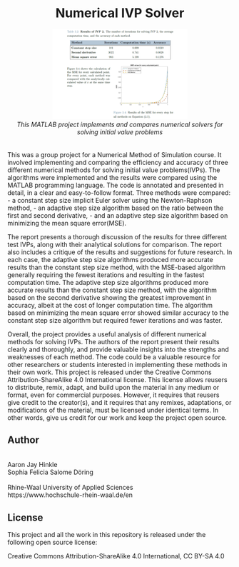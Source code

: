 <div align="center"><h1 style=align="center">Numerical IVP Solver</h1></div>

<div align="center"><img src="Media/IVPSolver03.png" width="60%"></div>
<div align="center"><i>This MATLAB project implements and compares numerical solvers for solving initial value problems</i></div>
<br>
<br>
This was a group project for a Numerical Method of Simulation course. It involved implementing and comparing the efficiency and accuracy of three different numerical methods for solving initial value problems(IVPs). The algorithms were implemented and the results were compared using the MATLAB programming language. The code is annotated and presented in detail, in a clear and easy-to-follow format. Three methods were compared:
- a constant step size implicit Euler solver using the Newton-Raphson method, 
- an adaptive step size algorithm based on the ratio between the first and second derivative, 
- and an adaptive step size algorithm based on minimizing the mean square error(MSE). 

The report presents a thorough discussion of the results for three different test IVPs, along with their analytical solutions for comparison. The report also includes a critique of the results and suggestions for future research. In each case, the adaptive step size algorithms produced more accurate results than the constant step size method, with the MSE-based algorithm generally requiring the fewest iterations and resulting in the fastest computation time. The adaptive step size algorithms produced more accurate results than the constant step size method, with the algorithm based on the second derivative showing the greatest improvement in accuracy, albeit at the cost of longer computation time. The algorithm based on minimizing the mean square error showed similar accuracy to the constant step size algorithm but required fewer iterations and was faster.  

Overall, the project provides a useful analysis of different numerical methods for solving IVPs. The authors of the report present their results clearly and thoroughly, and provide valuable insights into the strengths and weaknesses of each method. The code could be a valuable resource for other researchers or students interested in implementing these methods in their own work. This project is released under the Creative Commons Attribution-ShareAlike 4.0 International license. This license allows reusers to distribute, remix, adapt, and build upon the material in any medium or format, even for commercial purposes. However, it requires that reusers give credit to the creator(s), and it requires that any remixes, adaptations, or modifications of the material, must be licensed under identical terms. In other words, give us credit for our work and keep the project open source.




Author
--
<br>
Aaron Jay Hinkle
<br>
Sophia Felicia Salome Döring
<br>
<br>
Rhine-Waal University of Applied Sciences
<br>
https://www.hochschule-rhein-waal.de/en


License
--

This project and all the work in this repository is released under the following open source license:

Creative Commons Attribution-ShareAlike 4.0 International, CC BY-SA 4.0